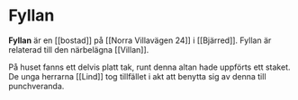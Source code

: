 # Fyllan

**Fyllan** är en [[bostad]] på [[Norra Villavägen 24]] i [[Bjärred]]. Fyllan är relaterad till den närbelägna [[Villan]].

På huset fanns ett delvis platt tak, runt denna altan hade uppförts ett staket. De unga herrarna [[Lind]] tog tillfället i akt att benytta sig av denna till punchveranda.
